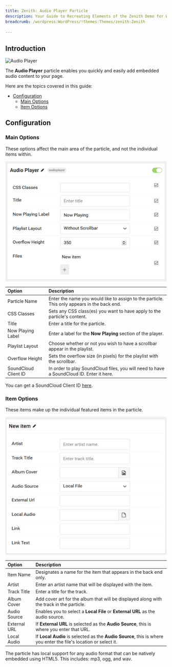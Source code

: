 ```yaml
---
title: Zenith: Audio Player Particle
description: Your Guide to Recreating Elements of the Zenith Demo for WordPress
breadcrumb: /wordpress:WordPress/!themes:Themes/zenith:Zenith

---
```


## Introduction

![Audio Player](particle_audio1.jpg)

The **Audio Player** particle enables you quickly and easily add embedded audio content to your page.

Here are the topics covered in this guide:

* [Configuration](#configuration)
    - [Main Options](#main-options)
    - [Item Options](#item-options)

## Configuration

### Main Options 

These options affect the main area of the particle, and not the individual items within.

![](assets/particle_audio2.png)

| Option               | Description                                                                                 |
| :-----               | :-----                                                                                      |
| Particle Name        | Enter the name you would like to assign to the particle. This only appears in the back end. |
| CSS Classes          | Sets any CSS class(es) you want to have apply to the particle's content.                    |
| Title                | Enter a title for the particle.                                                             |
| Now Playing Label    | Enter a label for the **Now Playing** section of the player.                                |
| Playlist Layout      | Choose whether or not you wish to have a scrollbar appear in the playlist.                  |
| Overflow Height      | Sets the overflow size (in pixels) for the playlist with the scrollbar.                     |
| SoundCloud Client ID | In order to play SoundCloud files, you will need to have a SoundCloud ID. Enter it here.    |

You can get a SoundCloud Client ID [here](http://soundcloud.com/you/apps/new).

### Item Options

These items make up the individual featured items in the particle.

![](assets/particle_audio3.png)

| Option       | Description                                                                                                       |
| :-----       | :-----                                                                                                            |
| Item Name    | Designates a name for the item that appears in the back end only.                                                 |
| Artist       | Enter an artist name that will be displayed with the item.                                                        |
| Track Title  | Enter a title for the track.                                                                                      |
| Album Cover  | Add cover art for the album that will be displayed along with the track in the particle.                          |
| Audio Source | Enables you to select a **Local File** or **External URL** as the audio source.                                   |
| External URL | If **External URL** is selected as the **Audio Source**, this is where you enter that URL.                        |
| Local Audio  | If **Local Audio** is selected as the **Audio Source**, this is where you enter the file's location or select it. |

The particle has local support for any audio format that can be natively embedded using HTML5. This includes: mp3, ogg, and wav.